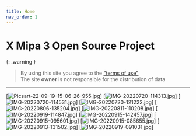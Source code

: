 ```yaml
---
title: Home
nav_order: 1
---
```


# X Mipa 3 Open Source Project


{: .warning }
> By using this site you agree to the ["terms of use"](termofuse.md)<br>
> The site **owner** is not responsible for the distribution of data

___

[![Picsart-22-09-19-15-06-26-955.jpg](https://i.postimg.cc/6QYzFZLV/Picsart-22-09-19-15-06-26-955.jpg)]
[![IMG-20220720-114313.jpg](https://i.postimg.cc/2yt6c4GX/IMG-20220720-114313.jpg)]
[![IMG-20220720-114531.jpg](https://i.postimg.cc/xjpc12Qy/IMG-20220720-114531.jpg)]
[![IMG-20220720-121222.jpg](https://i.postimg.cc/NfyLyzfh/IMG-20220720-121222.jpg)]
[![IMG-20220806-135204.jpg](https://i.postimg.cc/vB6Sxyjg/IMG-20220806-135204.jpg)]
[![IMG-20220811-110208.jpg](https://i.postimg.cc/fWFvdYKF/IMG-20220811-110208.jpg)]
[![IMG-20220919-114847.jpg](https://i.postimg.cc/C5vXC5c7/IMG-20220919-114847.jpg)]
[![IMG-20220915-142457.jpg](https://i.postimg.cc/kXc3Yt8s/IMG-20220915-142457.jpg)]
[![IMG-20220915-095601.jpg](https://i.postimg.cc/90P5hDkW/IMG-20220915-095601.jpg)]
[![IMG-20220915-085655.jpg](https://i.postimg.cc/YCztjdwV/IMG-20220915-085655.jpg)]
[![IMG-20220913-131502.jpg](https://i.postimg.cc/13Q99Lbw/IMG-20220913-131502.jpg)]
[![IMG-20220919-091031.jpg](https://i.postimg.cc/tgdpZ2Qw/IMG-20220919-091031.jpg)]
